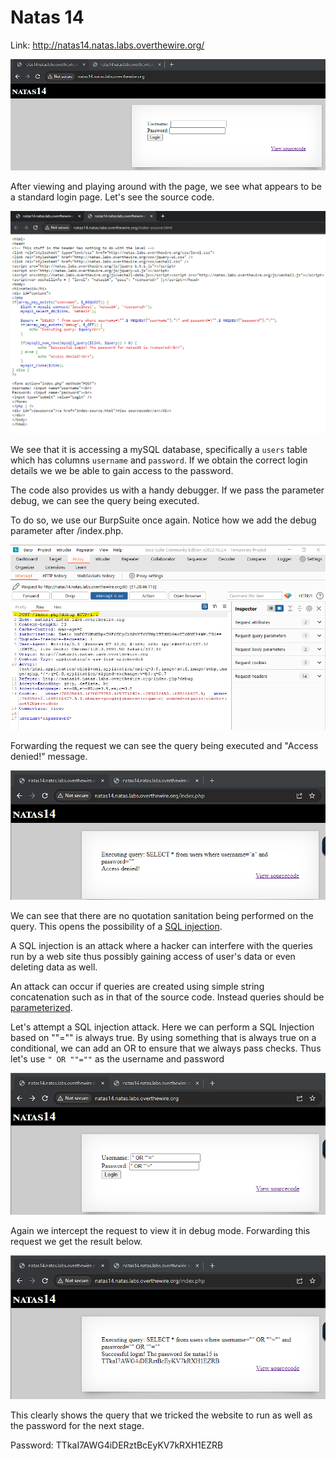 # Natas 14

Link: http://natas14.natas.labs.overthewire.org/

![Alt text](../images/natas14/defaultPage.png)

After viewing and playing around with the page, we see what appears to be a standard login page. Let's see the source code.

![Alt text](../images/natas14/sourceCode.png)

We see that it is accessing a mySQL database, specifically a `users` table which has columns `username` and `password`. If we obtain the correct login details we we be able to gain access to the password. 

The code also provides us with a handy debugger. If we pass the parameter debug, we can see the query being executed.

To do so, we use our BurpSuite once again. Notice how we add the debug parameter after /index.php.

![Alt text](../images/natas14/burp.png)

Forwarding the request we can see the query being executed and "Access denied!" message.

![Alt text](../images/natas14/debug.png)

We can see that there are no quotation sanitation being performed on the query. This opens the possibility of a [SQL injection](https://portswigger.net/web-security/sql-injection).

A SQL injection is an attack where a hacker can interfere with the queries run by a web site thus possibly gaining access of user's data or even deleting data as well.

An attack can occur if queries are created using simple string concatenation such as in that of the source code. Instead queries should be [parameterized](https://portswigger.net/web-security/sql-injection#how-to-prevent-sql-injection).

Let's attempt a SQL injection attack. Here we can perform a SQL Injection based on ""="" is always true. By using something that is always true on a conditional, we can add an OR to ensure that we always pass checks. Thus let's use `" OR ""=""` as the username and password

![Alt text](../images/natas14/solution.png)

Again we intercept the request to view it in debug mode. Forwarding this request we get the result below.

![Alt text](../images/natas14/password.png)

This clearly shows the query that we tricked the website to run as well as the password for the next stage.

Password: TTkaI7AWG4iDERztBcEyKV7kRXH1EZRB